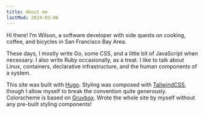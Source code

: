 ```yaml
---
title: About me
lastMod: 2024-03-06
---
```


Hi there! I’m Wilson, a software developer with side quests on cooking, coffee, and bicycles in San Francisco Bay Area.

These days, I mostly write Go, some CSS, and a little bit of JavaScript when necessary. I also write Ruby occasionally, as a treat. I like to talk about Linux, containers, declarative infrastructure, and the human components of a system.

This site was built with [Hugo](https://gohugo.io). Styling was composed with [TailwindCSS](https://tailwindcss.com), though I allow myself to break the convention quite generously. Colorscheme is based on [Gruvbox](https://github.com/morhetz/gruvbox). Wrote the whole site by myself without any pre-built styling components!

